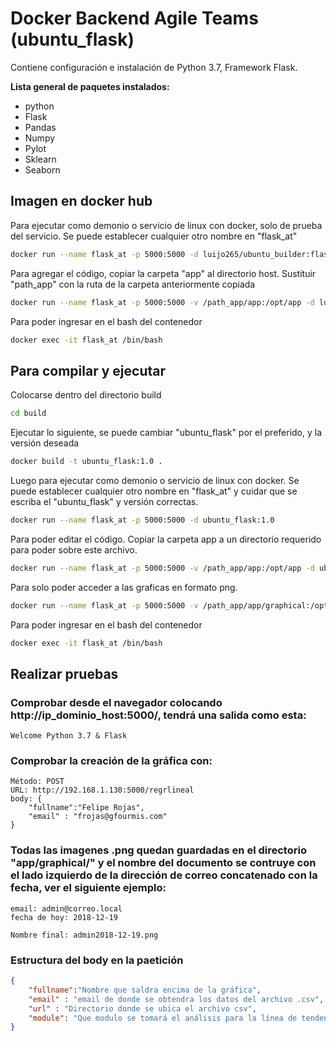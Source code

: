 # Docker Backend Agile Teams (ubuntu_flask)

Contiene configuración e instalación de Python 3.7, Framework Flask.

**Lista general de paquetes instalados:**
- python
- Flask
- Pandas
- Numpy
- Pylot
- Sklearn
- Seaborn

## **Imagen en docker hub**

Para ejecutar como demonio o servicio de linux con docker, solo de prueba del servicio. Se puede establecer cualquier otro nombre en "flask_at"
```bash
docker run --name flask_at -p 5000:5000 -d luijo265/ubuntu_builder:flask_1.0
```
Para agregar el código, copiar la carpeta "app" al directorio host. Sustituir "path_app" con la ruta de la carpeta anteriormente copiada
```bash
docker run --name flask_at -p 5000:5000 -v /path_app/app:/opt/app -d luijo265/ubuntu_builder:flask_1.0
```
Para poder ingresar en el bash del contenedor
```bash
docker exec -it flask_at /bin/bash
```

## **Para compilar y ejecutar**

Colocarse dentro del directorio build
```bash
cd build
```
Ejecutar lo siguiente, se puede cambiar "ubuntu_flask" por el preferido, y la versión deseada
```bash
docker build -t ubuntu_flask:1.0 .
```
Luego para ejecutar como demonio o servicio de linux con docker. Se puede establecer cualquier otro nombre en "flask_at" y cuidar que se escriba el "ubuntu_flask" y versión correctas.
```bash
docker run --name flask_at -p 5000:5000 -d ubuntu_flask:1.0
```
Para poder editar el código. Copiar la carpeta app a un directorio requerido para poder sobre este archivo.
```bash
docker run --name flask_at -p 5000:5000 -v /path_app/app:/opt/app -d ubuntu_flask:1.0
```
Para solo poder acceder a las graficas en formato png.
```bash
docker run --name flask_at -p 5000:5000 -v /path_app/app/graphical:/opt/app/graphical -d ubuntu_flask:1.0
```
Para poder ingresar en el bash del contenedor
```bash
docker exec -it flask_at /bin/bash
```

## **Realizar pruebas**

### Comprobar desde el navegador colocando http://ip_dominio_host:5000/, tendrá una salida como esta:
``` text
Welcome Python 3.7 & Flask
```
### Comprobar la creación de la gráfica con:

    Método: POST
    URL: http://192.168.1.130:5000/regrlineal
    body: {
        "fullname":"Felipe Rojas",
        "email" : "frojas@gfourmis.com"
    }

 ### Todas las imagenes .png quedan guardadas en el directorio "app/graphical/" y el nombre del documento se contruye con el lado izquierdo de la dirección de correo concatenado con la fecha, ver el siguiente ejemplo:

    email: admin@correo.local
    fecha de hoy: 2018-12-19

    Nombre final: admin2018-12-19.png

### Estructura del body en la paetición
``` json
{
    "fullname":"Nombre que saldra encima de la gráfica",
    "email" : "email de donde se obtendra los datos del archivo .csv",
    "url" : "Directorio donde se ubica el archivo csv",
    "module": "Que modulo se tomará el análisis para la línea de tendencia. Las opciones son: 'tasktimes','tasks','projects','total'." 
}
```
